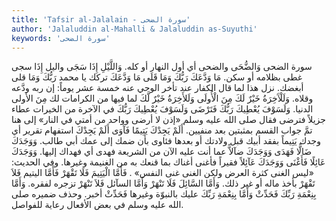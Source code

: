 ```yaml
---
title: 'Tafsir al-Jalalain - سورة الضحى'
author: 'Jalaluddin al-Mahalli & Jalaluddin as-Suyuthi'
keywords: 'سورة الضحى'
---
```


سورة الضحى
وَالضُّحَى
والضحى
أي أول النهار أو كله.
وَاللَّيْلِ إِذَا سَجَى
واليل إِذَا سجى
غطى بظلامه أو سكن.
مَا وَدَّعَكَ رَبُّكَ وَمَا قَلَى
مَا وَدَّعَكَ
تركك يا محمد
رَبُّكَ وَمَا قلى
أبغضك. نزل هذا لما قال الكفار عند تأخر الوحي عنه خمسة عشر يوماً: إن ربه ودَّعه وقلاه.
وَلَلْآَخِرَةُ خَيْرٌ لَكَ مِنَ الْأُولَى
وَلَلأَخِرَةُ خَيْرٌ لَّكَ
لما فيها من الكرامات لك
مِنَ الأولى
الدنيا.
وَلَسَوْفَ يُعْطِيكَ رَبُّكَ فَتَرْضَى
وَلَسَوْفَ يُعْطِيكَ رَبُّكَ
في الآخرة من الخيرات عطاء جزيلاً
فترضى
فقال صلى الله عليه وسلم
«إذن لا أرضى وواحد من أمتي في النار»
إلى هنا تمَّ جواب القسم بمثبتين بعد منفيين.
أَلَمْ يَجِدْكَ يَتِيمًا فَآَوَى
أَلَمْ يَجِدْكَ
استفهام تقرير أي وجدك
يَتِيماً
بفقد أبيك قبل ولادتك أو بعدها
فئاوى
بأن ضمك إلى عمك أبي طالب.
وَوَجَدَكَ ضَالًّا فَهَدَى
وَوَجَدَكَ ضآلاًّ
عما أنت عليه الآن من الشريعة
فهدى
أي فهداك إليها.
وَوَجَدَكَ عَائِلًا فَأَغْنَى
وَوَجَدَكَ عَآئِلاً
فقيراً
فأغنى
أغناك بما قنعك به من الغنيمة وغيرها. وفي الحديث:
«ليس الغنى كثرة العرض ولكن الغنى غنى النفس»
.
فَأَمَّا الْيَتِيمَ فَلَا تَقْهَرْ
فَأَمَّا اليتيم فَلاَ تَقْهَرْ
بأخذ ماله أو غير ذلك.
وَأَمَّا السَّائِلَ فَلَا تَنْهَرْ
وَأَمَّا السآئل فَلاَ تَنْهَرْ
تزجره لفقره.
وَأَمَّا بِنِعْمَةِ رَبِّكَ فَحَدِّثْ
وَأَمَّا بِنِعْمَةِ رَبِّكَ
عليك بالنبوّة وغيرها
فَحَدِّثْ
أخبر. وحذف ضميره صلى الله عليه وسلم في بعض الأفعال رعاية للفواصل.